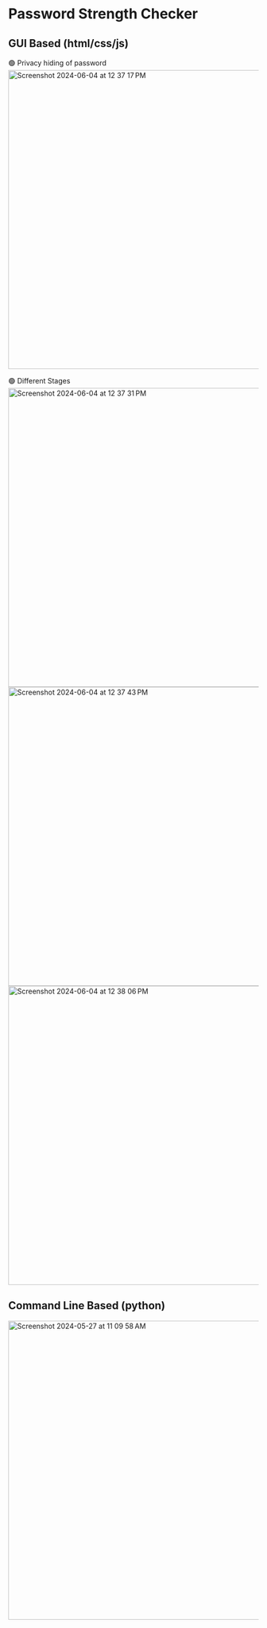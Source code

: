 # Password Strength Checker




## GUI Based (html/css/js)

🟢 Privacy hiding of password</br>
<img width="600" alt="Screenshot 2024-06-04 at 12 37 17 PM" src="https://github.com/dinosaur21/PASSWORD_STRENGTH_CHECKER/assets/140154294/e76f4b1b-97d4-41cf-8393-2419c9acf0b6">

🟢 Different Stages</br>
<img width="600" alt="Screenshot 2024-06-04 at 12 37 31 PM" src="https://github.com/dinosaur21/PASSWORD_STRENGTH_CHECKER/assets/140154294/b7e638f1-0737-4c7f-8a61-36f07f55addb">
<img width="600" alt="Screenshot 2024-06-04 at 12 37 43 PM" src="https://github.com/dinosaur21/PASSWORD_STRENGTH_CHECKER/assets/140154294/a9c575ab-4749-4e15-8f19-8f6bd26494c6">
<img width="600" alt="Screenshot 2024-06-04 at 12 38 06 PM" src="https://github.com/dinosaur21/PASSWORD_STRENGTH_CHECKER/assets/140154294/8e4c2178-7ffe-4535-968c-94ac07830012">


## Command Line Based (python)

  
<img width="600" alt="Screenshot 2024-05-27 at 11 09 58 AM" src="https://github.com/dinosaur21/PASSWORD_STRENGTH_CHECKER/assets/140154294/c11d0c33-54fa-48d1-8758-a3a937902ff6">
  
